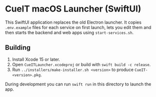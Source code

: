 # CueIT macOS Launcher (SwiftUI)

This SwiftUI application replaces the old Electron launcher. It copies `.env.example` files for each service on first launch, lets you edit them and then starts the backend and web apps using `start-services.sh`.

## Building

1. Install Xcode 15 or later.
2. Open `CueITLauncher.xcodeproj` or build with `swift build -c release`.
3. Run `../installers/make-installer.sh <version>` to produce `CueIT-<version>.pkg`.

During development you can run `swift run` in this directory to launch the app.
